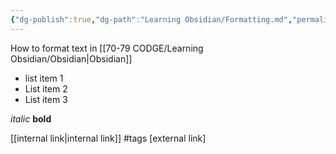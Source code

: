 ```yaml
---
{"dg-publish":true,"dg-path":"Learning Obsidian/Formatting.md","permalink":"/learning-obsidian/formatting/","noteIcon":"","created":"","updated":""}
---
```


How to format text in [[70-79 CODGE/Learning Obsidian/Obsidian\|Obsidian]]

- list item 1
- List item 2
- List item 3

*italic*
**bold**


[[internal link\|internal link]]
#tags
[external link]
